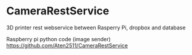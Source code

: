 # CameraRestService
3D printer rest webservice between Rasperry Pi, dropbox and database

Raspberry pi python code (image sender)
https://github.com/Aten2511/CameraRestService
